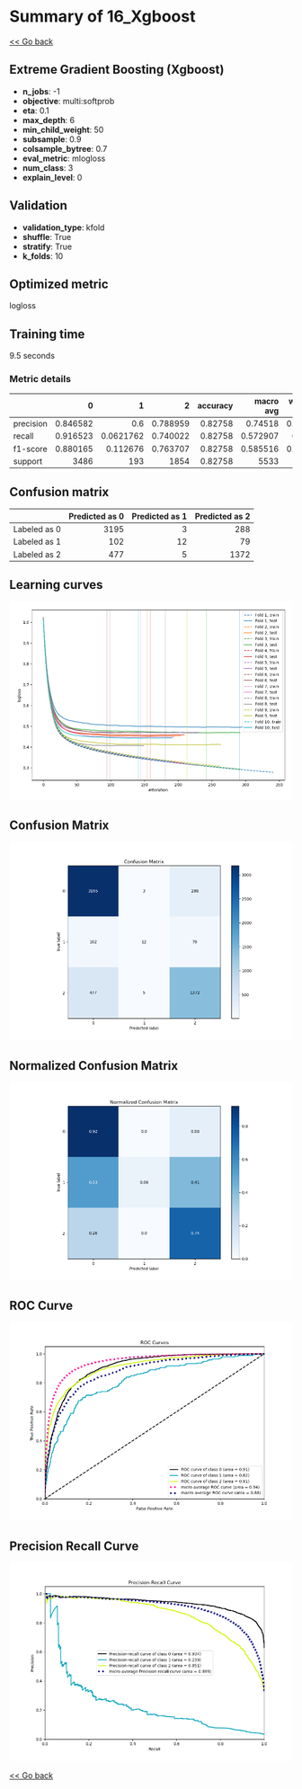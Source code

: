 # Summary of 16_Xgboost

[<< Go back](../README.md)


## Extreme Gradient Boosting (Xgboost)
- **n_jobs**: -1
- **objective**: multi:softprob
- **eta**: 0.1
- **max_depth**: 6
- **min_child_weight**: 50
- **subsample**: 0.9
- **colsample_bytree**: 0.7
- **eval_metric**: mlogloss
- **num_class**: 3
- **explain_level**: 0

## Validation
 - **validation_type**: kfold
 - **shuffle**: True
 - **stratify**: True
 - **k_folds**: 10

## Optimized metric
logloss

## Training time

9.5 seconds

### Metric details
|           |           0 |           1 |           2 |   accuracy |   macro avg |   weighted avg |   logloss |
|:----------|------------:|------------:|------------:|-----------:|------------:|---------------:|----------:|
| precision |    0.846582 |   0.6       |    0.788959 |    0.82758 |    0.74518  |       0.818672 |  0.451553 |
| recall    |    0.916523 |   0.0621762 |    0.740022 |    0.82758 |    0.572907 |       0.82758  |  0.451553 |
| f1-score  |    0.880165 |   0.112676  |    0.763707 |    0.82758 |    0.585516 |       0.814371 |  0.451553 |
| support   | 3486        | 193         | 1854        |    0.82758 | 5533        |    5533        |  0.451553 |


## Confusion matrix
|              |   Predicted as 0 |   Predicted as 1 |   Predicted as 2 |
|:-------------|-----------------:|-----------------:|-----------------:|
| Labeled as 0 |             3195 |                3 |              288 |
| Labeled as 1 |              102 |               12 |               79 |
| Labeled as 2 |              477 |                5 |             1372 |

## Learning curves
![Learning curves](learning_curves.png)
## Confusion Matrix

![Confusion Matrix](confusion_matrix.png)


## Normalized Confusion Matrix

![Normalized Confusion Matrix](confusion_matrix_normalized.png)


## ROC Curve

![ROC Curve](roc_curve.png)


## Precision Recall Curve

![Precision Recall Curve](precision_recall_curve.png)



[<< Go back](../README.md)
